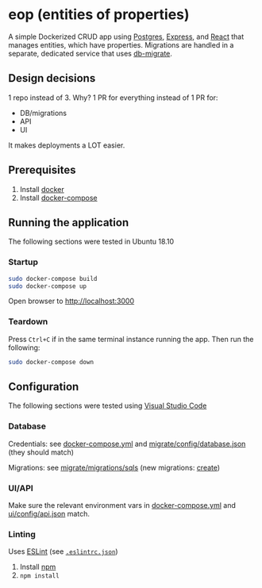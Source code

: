# eop (entities of properties)

A simple Dockerized CRUD app using [Postgres](https://www.postgresql.org/),  [Express](https://expressjs.com/), and [React](https://reactjs.org/) that manages entities, which have properties.
Migrations are handled in a separate, dedicated service that uses [db-migrate](https://github.com/db-migrate/node-db-migrate).

## Design decisions

1 repo instead of 3. Why? 1 PR for everything instead of 1 PR for:

- DB/migrations
- API
- UI

It makes deployments a LOT easier.

## Prerequisites

1. Install [docker](https://docs.docker.com/install/)
2. Install [docker-compose](https://docs.docker.com/compose/install/)

## Running the application

The following sections were tested in Ubuntu 18.10

### Startup

```bash
sudo docker-compose build
sudo docker-compose up
```

Open browser to [http://localhost:3000](http://localhost:3000)

### Teardown

Press `Ctrl+C` if in the same terminal instance running the app.
Then run the following:

```bash
sudo docker-compose down
```

## Configuration

The following sections were tested using [Visual Studio Code](https://code.visualstudio.com/)

### Database

Credentials: see [docker-compose.yml](docker-compose.yml) and [migrate/config/database.json](migrate/config/database.json) (they should match)

Migrations: see [migrate/migrations/sqls](migrate/migrations/sqls) (new migrations: [create](https://db-migrate.readthedocs.io/en/latest/Getting%20Started/commands/#create))

### UI/API

Make sure the relevant environment vars in [docker-compose.yml](docker-compose.yml) and [ui/config/api.json](ui/config.api.json) match.

### Linting

Uses [ESLint](https://eslint.org/) (see [`.eslintrc.json`](.eslintrc.json))

1. Install [npm](https://www.npmjs.com/get-npm)
2. `npm install`
